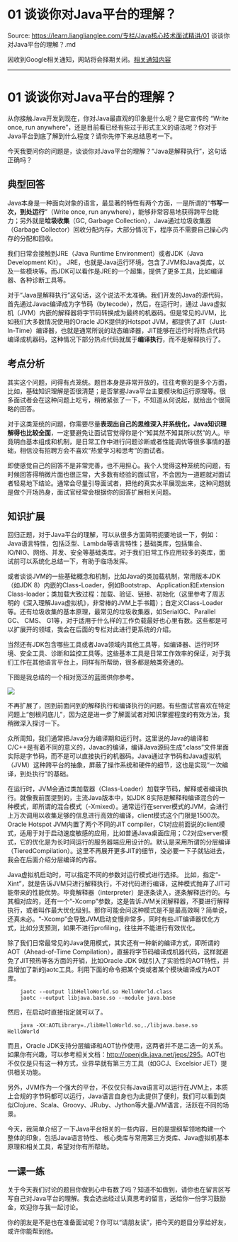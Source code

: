 # 01 谈谈你对Java平台的理解？ 

Source: https://learn.lianglianglee.com/专栏/Java核心技术面试精讲/01 谈谈你对Java平台的理解？.md

因收到Google相关通知，网站将会择期关闭。[相关通知内容](https://lumendatabase.org/notices/44265620)

---

# 01 谈谈你对Java平台的理解？

从你接触Java开发到现在，你对Java最直观的印象是什么呢？是它宣传的 “Write once, run anywhere”，还是目前看已经有些过于形式主义的语法呢？你对于Java平台到底了解到什么程度？请你先停下来总结思考一下。

今天我要问你的问题是，谈谈你对Java平台的理解？“Java是解释执行”，这句话正确吗？

## 典型回答

Java本身是一种面向对象的语言，最显著的特性有两个方面，一是所谓的“**书写一次，到处运行**”（Write once, run anywhere），能够非常容易地获得跨平台能力；另外就是**垃圾收集**（GC, Garbage Collection），Java通过垃圾收集器（Garbage Collector）回收分配内存，大部分情况下，程序员不需要自己操心内存的分配和回收。

我们日常会接触到JRE（Java Runtime Environment）或者JDK（Java Development Kit）。 JRE，也就是Java运行环境，包含了JVM和Java类库，以及一些模块等。而JDK可以看作是JRE的一个超集，提供了更多工具，比如编译器、各种诊断工具等。

对于“Java是解释执行”这句话，这个说法不太准确。我们开发的Java的源代码，首先通过Javac编译成为字节码（bytecode），然后，在运行时，通过 Java虚拟机（JVM）内嵌的解释器将字节码转换成为最终的机器码。但是常见的JVM，比如我们大多数情况使用的Oracle JDK提供的Hotspot JVM，都提供了JIT（Just-In-Time）编译器，也就是通常所说的动态编译器，JIT能够在运行时将热点代码编译成机器码，这种情况下部分热点代码就属于**编译执行**，而不是解释执行了。

## 考点分析

其实这个问题，问得有点笼统。题目本身是非常开放的，往往考察的是多个方面，比如，基础知识理解是否很清楚；是否掌握Java平台主要模块和运行原理等。很多面试者会在这种问题上吃亏，稍微紧张了一下，不知道从何说起，就给出个很简略的回答。

对于这类笼统的问题，你需要尽量**表现出自己的思维深入并系统化，Java知识理解得也比较全面**，一定要避免让面试官觉得你是个“知其然不知其所以然”的人。毕竟明白基本组成和机制，是日常工作中进行问题诊断或者性能调优等很多事情的基础，相信没有招聘方会不喜欢“热爱学习和思考”的面试者。

即使感觉自己的回答不是非常完善，也不用担心。我个人觉得这种笼统的问题，有时候回答得稍微片面也很正常，大多数有经验的面试官，不会因为一道题就对面试者轻易地下结论。通常会尽量引导面试者，把他的真实水平展现出来，这种问题就是做个开场热身，面试官经常会根据你的回答扩展相关问题。

## 知识扩展

回归正题，对于Java平台的理解，可以从很多方面简明扼要地谈一下，例如：Java语言特性，包括泛型、Lambda等语言特性；基础类库，包括集合、IO/NIO、网络、并发、安全等基础类库。对于我们日常工作应用较多的类库，面试前可以系统化总结一下，有助于临场发挥。

或者谈谈JVM的一些基础概念和机制，比如Java的类加载机制，常用版本JDK（如JDK 8）内嵌的Class-Loader，例如Bootstrap、 Application和Extension Class-loader；类加载大致过程：加载、验证、链接、初始化（这里参考了周志明的《深入理解Java虚拟机》，非常棒的JVM上手书籍）；自定义Class-Loader等。还有垃圾收集的基本原理，最常见的垃圾收集器，如SerialGC、Parallel GC、 CMS、 G1等，对于适用于什么样的工作负载最好也心里有数。这些都是可以扩展开的领域，我会在后面的专栏对此进行更系统的介绍。

当然还有JDK包含哪些工具或者Java领域内其他工具等，如编译器、运行时环境、安全工具、诊断和监控工具等。这些基本工具是日常工作效率的保证，对于我们工作在其他语言平台上，同样有所帮助，很多都是触类旁通的。

下图是我总结的一个相对宽泛的蓝图供你参考。

![](assets/20bc6a900fc0b829c2f0e723df050732.png)

不再扩展了，回到前面问到的解释执行和编译执行的问题。有些面试官喜欢在特定问题上“刨根问底儿”，因为这是进一步了解面试者对知识掌握程度的有效方法，我稍微深入探讨一下。

众所周知，我们通常把Java分为编译期和运行时。这里说的Java的编译和C/C++是有着不同的意义的，Javac的编译，编译Java源码生成“.class”文件里面实际是字节码，而不是可以直接执行的机器码。Java通过字节码和Java虚拟机（JVM）这种跨平台的抽象，屏蔽了操作系统和硬件的细节，这也是实现“一次编译，到处执行”的基础。

在运行时，JVM会通过类加载器（Class-Loader）加载字节码，解释或者编译执行。就像我前面提到的，主流Java版本中，如JDK 8实际是解释和编译混合的一种模式，即所谓的混合模式（-Xmixed）。通常运行在server模式的JVM，会进行上万次调用以收集足够的信息进行高效的编译，client模式这个门限是1500次。Oracle Hotspot JVM内置了两个不同的JIT compiler，C1对应前面说的client模式，适用于对于启动速度敏感的应用，比如普通Java桌面应用；C2对应server模式，它的优化是为长时间运行的服务器端应用设计的。默认是采用所谓的分层编译（TieredCompilation）。这里不再展开更多JIT的细节，没必要一下子就钻进去，我会在后面介绍分层编译的内容。

Java虚拟机启动时，可以指定不同的参数对运行模式进行选择。 比如，指定“-Xint”，就是告诉JVM只进行解释执行，不对代码进行编译，这种模式抛弃了JIT可能带来的性能优势。毕竟解释器（interpreter）是逐条读入，逐条解释运行的。与其相对应的，还有一个“-Xcomp”参数，这是告诉JVM关闭解释器，不要进行解释执行，或者叫作最大优化级别。那你可能会问这种模式是不是最高效啊？简单说，还真未必。“-Xcomp”会导致JVM启动变慢非常多，同时有些JIT编译器优化方式，比如分支预测，如果不进行profiling，往往并不能进行有效优化。

除了我们日常最常见的Java使用模式，其实还有一种新的编译方式，即所谓的AOT（Ahead-of-Time Compilation），直接将字节码编译成机器代码，这样就避免了JIT预热等各方面的开销，比如Oracle JDK 9就引入了实验性的AOT特性，并且增加了新的jaotc工具。利用下面的命令把某个类或者某个模块编译成为AOT库。

```
    jaotc --output libHelloWorld.so HelloWorld.class
    jaotc --output libjava.base.so --module java.base

```

然后，在启动时直接指定就可以了。

```
    java -XX:AOTLibrary=./libHelloWorld.so,./libjava.base.so HelloWorld

```

而且，Oracle JDK支持分层编译和AOT协作使用，这两者并不是二选一的关系。如果你有兴趣，可以参考相关文档：<http://openjdk.java.net/jeps/295>。AOT也不仅仅是只有这一种方式，业界早就有第三方工具（如GCJ、Excelsior JET）提供相关功能。

另外，JVM作为一个强大的平台，不仅仅只有Java语言可以运行在JVM上，本质上合规的字节码都可以运行，Java语言自身也为此提供了便利，我们可以看到类似Clojure、Scala、Groovy、JRuby、Jython等大量JVM语言，活跃在不同的场景。

今天，我简单介绍了一下Java平台相关的一些内容，目的是提纲挈领地构建一个整体的印象，包括Java语言特性、 核心类库与常用第三方类库、Java虚拟机基本原理和相关工具，希望对你有所帮助。

## 一课一练

关于今天我们讨论的题目你做到心中有数了吗？知道不如做到，请你也在留言区写写自己对Java平台的理解。我会选出经过认真思考的留言，送给你一份学习鼓励金，欢迎你与我一起讨论。

你的朋友是不是也在准备面试呢？你可以“请朋友读”，把今天的题目分享给好友，或许你能帮到他。
